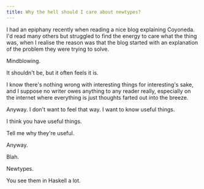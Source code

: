 ```yaml
---
title: Why the hell should I care about newtypes?
---
```


I had an epiphany recently when reading a nice blog explaining Coyoneda. I'd read many others but struggled to find the energy to care what the thing was, when I realise the reason was that the blog started with an explanation of the problem they were trying to solve.

Mindblowing.

It shouldn't be, but it often feels it is.

I know there's nothing wrong with interesting things for interesting's sake, and I suppose no writer owes anything to any reader really, especially on the internet where everything is just thoughts farted out into the breeze.

Anyway. I don't want to feel that way. I want to know useful things.

I think you have useful things.

Tell me why they're useful.

Anyway.

Blah.

Newtypes.

You see them in Haskell a lot.
